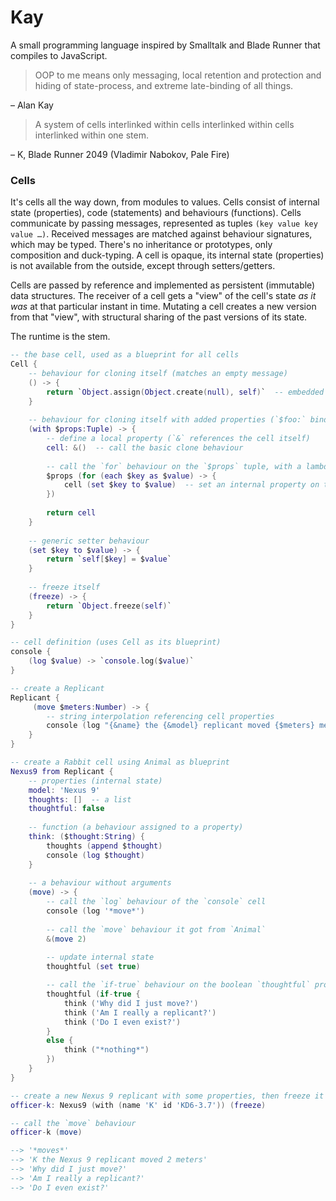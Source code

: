 # Kay

A small programming language inspired by Smalltalk and Blade Runner that compiles to JavaScript.

> OOP to me means only messaging, local retention and protection and hiding of state-process, and extreme late-binding of all things.

– Alan Kay

> A system of cells interlinked within cells interlinked within cells interlinked within one stem.

– K, Blade Runner 2049 (Vladimir Nabokov, Pale Fire)


### Cells

It's cells all the way down, from modules to values. Cells consist of internal state (properties), code (statements) and behaviours (functions). Cells communicate by passing messages, represented as tuples `(key value key value …)`. Received messages are matched against behaviour signatures, which may be typed. There's no inheritance or prototypes, only composition and duck-typing. A cell is opaque, its internal state (properties) is not available from the outside, except through setters/getters.

Cells are passed by reference and implemented as persistent (immutable) data structures. The receiver of a cell gets a "view" of the cell's state _as it was_ at that particular instant in time. Mutating a cell creates a new version from that "view", with structural sharing of the past versions of its state.

The runtime is the stem.

```lua
-- the base cell, used as a blueprint for all cells
Cell {
    -- behaviour for cloning itself (matches an empty message)
    () -> {
        return `Object.assign(Object.create(null), self)`  -- embedded ECMAScript
    }
    
    -- behaviour for cloning itself with added properties (`$foo:` binds a value as a local name)
    (with $props:Tuple) -> {
        -- define a local property (`&` references the cell itself)
        cell: &()  -- call the basic clone behaviour
        
        -- call the `for` behaviour on the `$props` tuple, with a lambda to iterate its elements
        $props (for (each $key as $value) -> {
            cell (set $key to $value)  -- set an internal property on the cell
        })
        
        return cell
    }
    
    -- generic setter behaviour
    (set $key to $value) -> {
        return `self[$key] = $value`
    }
    
    -- freeze itself
    (freeze) -> {
        return `Object.freeze(self)`
    }
}

-- cell definition (uses Cell as its blueprint)
console {
    (log $value) -> `console.log($value)`
}

-- create a Replicant
Replicant {
     (move $meters:Number) -> {
        -- string interpolation referencing cell properties
        console (log "{&name} the {&model} replicant moved {$meters} meters")
    }
}

-- create a Rabbit cell using Animal as blueprint
Nexus9 from Replicant {
    -- properties (internal state)
    model: 'Nexus 9'
    thoughts: []  -- a list
    thoughtful: false
    
    -- function (a behaviour assigned to a property)
    think: ($thought:String) {
        thoughts (append $thought)
        console (log $thought)
    }
    
    -- a behaviour without arguments
    (move) -> {
        -- call the `log` behaviour of the `console` cell
        console (log '*move*')
        
        -- call the `move` behaviour it got from `Animal`
        &(move 2)
        
        -- update internal state
        thoughtful (set true)

        -- call the `if-true` behaviour on the boolean `thoughtful` property
        thoughtful (if-true {
            think ('Why did I just move?')
            think ('Am I really a replicant?')
            think ('Do I even exist?')
        }
        else {
            think ("*nothing*")
        })
    }
}

-- create a new Nexus 9 replicant with some properties, then freeze it
officer-k: Nexus9 (with (name 'K' id 'KD6-3.7')) (freeze)

-- call the `move` behaviour
officer-k (move)

--> '*moves*'
--> 'K the Nexus 9 replicant moved 2 meters'
--> 'Why did I just move?'
--> 'Am I really a replicant?'
--> 'Do I even exist?'
```
